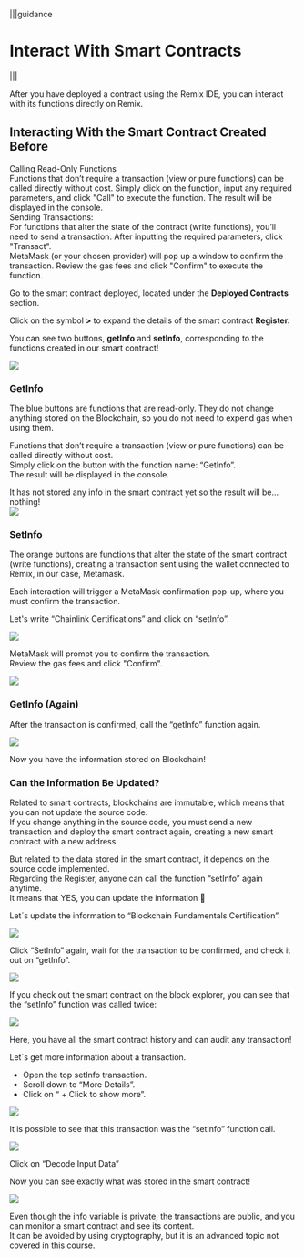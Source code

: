 |||guidance

# Interact With Smart Contracts

|||


After you have deployed a contract using the Remix IDE, you can interact with its functions directly on Remix.

## Interacting With the Smart Contract Created Before

Calling Read-Only Functions  
Functions that don’t require a transaction (view or pure functions) can be called directly without cost. Simply click on the function, input any required parameters, and click "Call" to execute the function. The result will be displayed in the console.  
Sending Transactions:   
For functions that alter the state of the contract (write functions), you’ll need to send a transaction. After inputting the required parameters, click "Transact".  
MetaMask (or your chosen provider) will pop up a window to confirm the transaction. Review the gas fees and click "Confirm" to execute the function.

Go to the smart contract deployed, located under the **Deployed Contracts** section. 

Click on the symbol **\>** to expand the details of the smart contract **Register.**

You can see two buttons, **getInfo** and **setInfo**, corresponding to the functions created in our smart contract\!

![](.guides/img/03/image27.png)

### GetInfo

The blue buttons are functions that are read-only. They do not change anything stored on the Blockchain, so you do not need to expend gas when using them.

Functions that don’t require a transaction (view or pure functions) can be called directly without cost.   
Simply click on the button with the function name: “GetInfo”.   
The result will be displayed in the console.

It has not stored any info in the smart contract yet so the result will be… nothing\!  
![](.guides/img/03/image28.png)

### SetInfo

The orange buttons are functions that alter the state of the smart contract (write functions), creating a transaction sent using the wallet connected to Remix, in our case, Metamask.

Each interaction will trigger a MetaMask confirmation pop-up, where you must confirm the transaction.

Let's write “Chainlink Certifications” and click on “setInfo”.

![](.guides/img/03/image29.png)

MetaMask will prompt you to confirm the transaction.   
Review the gas fees and click "Confirm".

![](.guides/img/03/image30.png)

### GetInfo (Again)

After the transaction is confirmed, call the “getInfo” function again.

![](.guides/img/03/image31.png)

Now you have the information stored on Blockchain\!

### Can the Information Be Updated?

Related to smart contracts, blockchains are immutable, which means that you can not update the source code.   
If you change anything in the source code, you must send a new transaction and deploy the smart contract again, creating a new smart contract with a new address.

But related to the data stored in the smart contract, it depends on the source code implemented.  
Regarding the Register, anyone can call the function “setInfo” again anytime.  
It means that YES, you can update the information 🙂

Let´s update the information to “Blockchain Fundamentals Certification”.

![](.guides/img/03/image32.png)

Click “SetInfo” again, wait for the transaction to be confirmed, and check it out on “getInfo”.

![](.guides/img/03/image33.png)

If you check out the smart contract on the block explorer, you can see that the “setInfo” function was called twice: 

![](.guides/img/03/image34.png)

Here, you have all the smart contract history and can audit any transaction\!

Let´s get more information about a transaction.

* Open the top setInfo transaction.  
* Scroll down to “More Details”.  
* Click on “ \+ Click to show more”.

![](.guides/img/03/image35.png)

It is possible to see that this transaction was the “setInfo” function call.

![](.guides/img/03/image36.png)

Click on “Decode Input Data”

Now you can see exactly what was stored in the smart contract\!

![](.guides/img/03/image37.png)

Even though the info variable is private, the transactions are public, and you can monitor a smart contract and see its content.  
It can be avoided by using cryptography, but it is an advanced topic not covered in this course.
